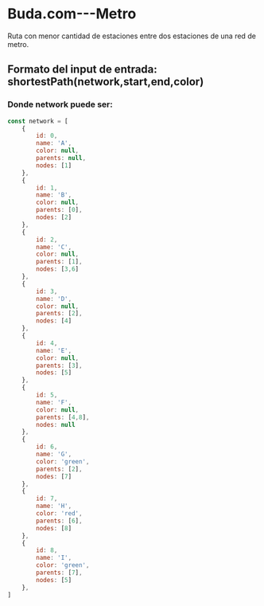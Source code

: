 # Buda.com---Metro
 Ruta con menor cantidad de estaciones entre dos estaciones de una red de metro.
 
 ## Formato del input de entrada: shortestPath(network,start,end,color)
  
### Donde network puede ser:

````javascript
const network = [
    {
        id: 0,
        name: 'A',
        color: null,
        parents: null,
        nodes: [1]
    },
    {
        id: 1,
        name: 'B',
        color: null,
        parents: [0],
        nodes: [2]
    },
    {
        id: 2,
        name: 'C',
        color: null,
        parents: [1],
        nodes: [3,6]
    },
    {
        id: 3,
        name: 'D',
        color: null,
        parents: [2],
        nodes: [4]
    },
    {
        id: 4,
        name: 'E',
        color: null,
        parents: [3],
        nodes: [5]
    },
    {
        id: 5,
        name: 'F',
        color: null,
        parents: [4,8],
        nodes: null
    },
    {
        id: 6,
        name: 'G',
        color: 'green',
        parents: [2],
        nodes: [7]
    },
    {
        id: 7,
        name: 'H',
        color: 'red',
        parents: [6],
        nodes: [8]
    },
    {
        id: 8,
        name: 'I',
        color: 'green',
        parents: [7],
        nodes: [5]
    },
]
````

